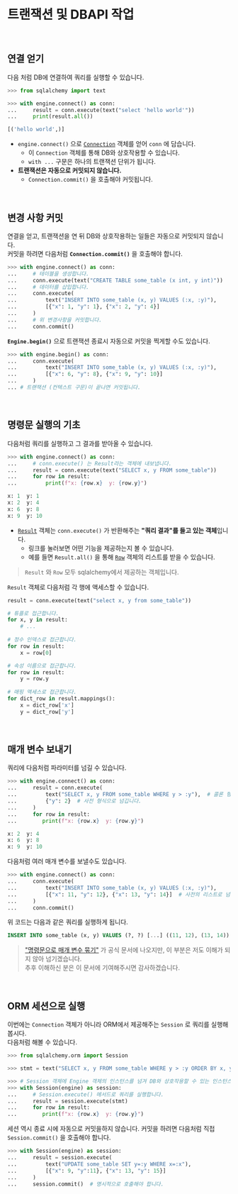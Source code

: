 # 트랜잭션 및 DBAPI 작업

<br>

## 연결 얻기

다음 처럼 DB에 연결하여 쿼리를 실행할 수 있습니다.

```python
>>> from sqlalchemy import text

>>> with engine.connect() as conn:
...     result = conn.execute(text("select 'hello world'"))
...     print(result.all())

[('hello world',)]
```

- `engine.connect()` 으로 [`Connection`](https://docs.sqlalchemy.org/en/14/core/future.html#sqlalchemy.future.Connection) 객체를 얻어 `conn` 에 담습니다.
    - 이 `Connection` 객체를 통해 DB와 상호작용할 수 있습니다.
    - `with ...` 구문은 하나의 트랜잭션 단위가 됩니다.
- **트랜잭션은 자동으로 커밋되지 않습니다.**
    - `Connection.commit()` 을 호출해야 커밋됩니다.

<br>

## 변경 사항 커밋

연결을 얻고, 트랜잭션을 연 뒤 DB와 상호작용하는 일들은 자동으로 커밋되지 않습니다.  
커밋을 하려면 다음처럼 **`Connection.commit()`** 을 호출해야 합니다.

```python
>>> with engine.connect() as conn:
...     # 테이블을 생성합니다.
...     conn.execute(text("CREATE TABLE some_table (x int, y int)")) 
...     # 데이터를 삽입합니다.
...     conn.execute(
...         text("INSERT INTO some_table (x, y) VALUES (:x, :y)"),
...         [{"x": 1, "y": 1}, {"x": 2, "y": 4}]
...     )
...     # 위 변경사항을 커밋합니다.
...     conn.commit()
```

**`Engine.begin()`** 으로 트랜잭션 종료시 자동으로 커밋을 찍게할 수도 있습니다.

```python
>>> with engine.begin() as conn:
...     conn.execute(
...         text("INSERT INTO some_table (x, y) VALUES (:x, :y)"),
...         [{"x": 6, "y": 8}, {"x": 9, "y": 10}]
...     )
... # 트랜잭션 (컨텍스트 구문)이 끝나면 커밋됩니다.
```

<br>

## 명령문 실행의 기초

다음처럼 쿼리를 실행하고 그 결과를 받아올 수 있습니다.

```python
>>> with engine.connect() as conn:
...     # conn.execute() 는 Result라는 객체에 내보냅니다.
...     result = conn.execute(text("SELECT x, y FROM some_table"))
...     for row in result:
...         print(f"x: {row.x}  y: {row.y}")

x: 1  y: 1
x: 2  y: 4
x: 6  y: 8
x: 9  y: 10
```

- [`Result`](https://docs.sqlalchemy.org/en/14/core/connections.html#sqlalchemy.engine.Result) 객체는 `conn.execute()` 가 반환해주는 **"쿼리 결과"를 들고 있는 객체**입니다.
    - 링크를 눌러보면 어떤 기능을 제공하는지 볼 수 있습니다.
    - 예를 들면 `Result.all()` 을 통해 [`Row`](https://docs.sqlalchemy.org/en/14/core/connections.html#sqlalchemy.engine.Row) 객체의 리스트를 받을 수 있습니다.

> `Result` 와 `Row` 모두 sqlalchemy에서 제공하는 객체입니다.

`Result` 객체로 다음처럼 각 행에 액세스할 수 있습니다.

```python
result = conn.execute(text("select x, y from some_table"))

# 튜플로 접근합니다.
for x, y in result:
    # ...
    
# 정수 인덱스로 접근합니다.
for row in result:
    x = row[0]

# 속성 이름으로 접근합니다.
for row in result:
    y = row.y
    
# 매핑 액세스로 접근합니다.
for dict_row in result.mappings():
    x = dict_row['x']
    y = dict_row['y']
```

<br>

## 매개 변수 보내기

쿼리에 다음처럼 파라미터를 넘길 수 있습니다.

```python
>>> with engine.connect() as conn:
...     result = conn.execute(
...         text("SELECT x, y FROM some_table WHERE y > :y"),  # 콜론 형식(:)으로 받습니다.
...         {"y": 2}  # 사전 형식으로 넘깁니다.
...     )
...     for row in result:
...        print(f"x: {row.x}  y: {row.y}")

x: 2  y: 4
x: 6  y: 8
x: 9  y: 10
```

다음처럼 여러 매개 변수를 보낼수도 있습니다.

```python
>>> with engine.connect() as conn:
...     conn.execute(
...         text("INSERT INTO some_table (x, y) VALUES (:x, :y)"),
...         [{"x": 11, "y": 12}, {"x": 13, "y": 14}]  # 사전의 리스트로 넘깁니다.
...     )
...     conn.commit()
```

위 코드는 다음과 같은 쿼리를 실행하게 됩니다.

```sql
INSERT INTO some_table (x, y) VALUES (?, ?) [...] ((11, 12), (13, 14))
```

> ["명령문으로 매개 변수 묶기"](https://docs.sqlalchemy.org/en/14/tutorial/dbapi_transactions.html#bundling-parameters-with-a-statement) 가 공식 문서에 나오지만, 이 부분은 저도 이해가 되지 않아 넘기겠습니다.  
> 추후 이해하신 분은 이 문서에 기여해주시면 감사하겠습니다.

<br>

## ORM 세션으로 실행

이번에는 `Connection` 객체가 아니라 ORM에서 제공해주는 `Session` 로 쿼리를 실행해봅시다.  
다음처럼 해볼 수 있습니다.

```python
>>> from sqlalchemy.orm import Session

>>> stmt = text("SELECT x, y FROM some_table WHERE y > :y ORDER BY x, y").bindparams(y=6)

>>> # Session 객체에 Engine 객체의 인스턴스를 넘겨 DB와 상호작용할 수 있는 인스턴스를 얻습니다.
>>> with Session(engine) as session:
...     # Session.execute() 메서드로 쿼리를 실행합니다.
...     result = session.execute(stmt)
...     for row in result:
...        print(f"x: {row.x}  y: {row.y}")
```

세션 역시 종료 시에 자동으로 커밋을하지 않습니다. 커밋을 하려면 다음처럼 직접 `Session.commit()` 을 호출해야 합니다.

```python
>>> with Session(engine) as session:
...     result = session.execute(
...         text("UPDATE some_table SET y=:y WHERE x=:x"),
...         [{"x": 9, "y":11}, {"x": 13, "y": 15}]
...     )
...     session.commit()  # 명시적으로 호출해야 합니다.
```
